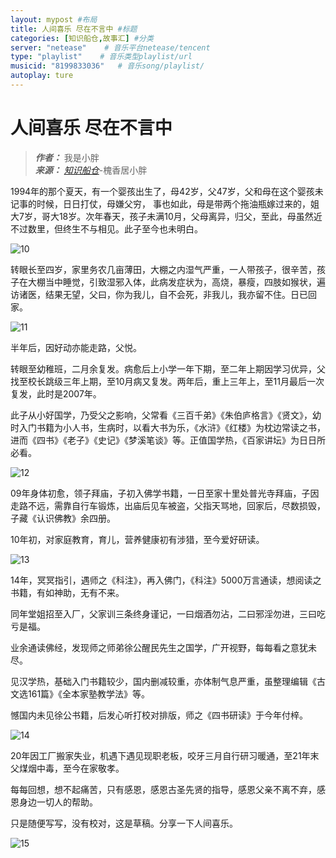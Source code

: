 ```yaml
---
layout: mypost #布局
title: 人间喜乐 尽在不言中 #标题
categories: [知识船仓,故事汇] #分类
server: "netease"    # 音乐平台netease/tencent
type: "playlist"    # 音乐类型playlist/url
musicid: "8199833036"   # 音乐song/playlist/
autoplay: ture
---
```


# 人间喜乐 尽在不言中

> ***作者：*** 我是小胖   
> ***来源：*** *[知识船仓](https://ifree8.com)*-槐香居小胖


1994年的那个夏天，有一个婴孩出生了，母42岁，父47岁，父和母在这个婴孩未记事的时候，日日打仗，母嫌父穷， 事也如此，母是带两个拖油瓶嫁过来的，姐大7岁，哥大18岁。次年春天，孩子未满10月，父母离异，归父，至此，母虽然近不过数里，但终生不与相见。此子至今也未明白。

![10](10.jpg)


转眼长至四岁，家里务农几亩薄田，大棚之内湿气严重，一人带孩子，很辛苦，孩子在大棚当中睡觉，引致湿邪入体，此病发症状为，高烧，暴瘦，四肢如猴状，遍访诸医，结果无望，父曰，你为我儿，自不会死，非我儿，我亦留不住。日已回家。

![11](11.jpg)


半年后，因好动亦能走路，父悦。


转眼至幼稚班，二月余复发。病愈后上小学一年下期，至二年上期因学习优异，父找至校长跳级三年上期，至10月病又复发。两年后，重上三年上，至11月最后一次复发，此时是2007年。


此子从小好国学，乃受父之影响，父常看《三百千弟》《朱伯庐格言》《贤文》，幼时入门书籍为小人书，生病时，以看大书为乐，《水浒》《红楼》为枕边常读之书，进而《四书》《老子》《史记》《梦溪笔谈》等。正值国学热，《百家讲坛》为日日所必看。


![12](12.jpg)

09年身体初愈，领子拜庙，子初入佛学书籍，一日至家十里处普光寺拜庙，子因走路不远，需靠自行车锻炼，出庙后见车被盗，父指天骂地，回家后，尽数损毁，子藏《认识佛教》余四册。


10年初，对家庭教育，育儿，营养健康初有涉猎，至今爱好研读。

![13](13.jpg)


14年，冥冥指引，遇师之《科注》，再入佛门，《科注》5000万言通读，想阅读之书籍，有如神助，无有不来。


同年堂姐招至入厂，父家训三条终身谨记，一曰烟酒勿沾，二曰邪淫勿进，三曰吃亏是福。


业余通读佛经，发现师之师弟徐公醒民先生之国学，广开视野，每每看之意犹未尽。


见汉学热，基础入门书籍较少，国内删减较重，亦体制气息严重，虽整理编辑《古文选161篇》《全本家塾教学法》等。


憾国内未见徐公书籍，后发心听打校对排版，师之《四书研读》于今年付梓。

![14](14.jpg)


20年因工厂搬家失业，机遇下遇见现职老板，咬牙三月自行研习暖通，至21年末父煤烟中毒，至今在家敬孝。


每每回想，想不起痛苦，只有感恩，感恩古圣先贤的指导，感恩父亲不离不弃，感恩身边一切人的帮助。


只是随便写写，没有校对，这是草稿。分享一下人间喜乐。

![15](15.jpg)
